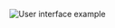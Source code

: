 ![User interface example](https://raw.githubusercontent.com/trieschlab/PymoNNto/Images/Sidebar_Controll.png)